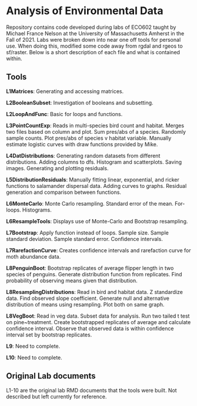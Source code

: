 # Analysis of Environmental Data

Repository contains code developed during labs of ECO602 taught by Michael France Nelson at the University of Massachusetts Amherst in the Fall of 2021. Labs were broken down into near one off tools for personal use. When doing this, modified some code away from rgdal and rgeos to sf/raster. Below is a short description of each file and what is contained within.

## Tools
**L1Matrices**: Generating and accessing matrices.

**L2BooleanSubset**: Investigation of booleans and subsetting.

**L2LoopAndFunc**: Basic for loops and functions.

**L3PointCountExp**: Reads in multi-species bird count and habitat. Merges two files based on column and plot. Sum pres/abs of a species. Randomly sample counts. Plot pres/abs of species v habitat variable. Manually estimate logistic curves with draw functions provided by Mike.

**L4DatDistributions**: Generating random datasets from different distributions. Adding columns to dfs. Histogram and scatterplots. Saving images. Generating and plotting residuals.

**L5DistributionResiduals**: Manually fitting linear, exponential, and ricker functions to salamander dispersal data. Adding curves to graphs. Residual generation and comparison between functions.

**L6MonteCarlo**: Monte Carlo resampling. Standard error of the mean. For-loops. Histograms.

**L6ResampleTools**: Displays use of Monte-Carlo and Bootstrap resampling. 

**L7Bootstrap**: Apply function instead of loops. Sample size. Sample standard deviation. Sample standard error. Confidence intervals.

**L7RarefactionCurve**: Creates confidence intervals and rarefaction curve for moth abundance data.

**L8PenguinBoot**: Bootstrap replicates of average flipper length in two species of penguins. Generate distribution function from replicates. Find probability of observing means given that distribution.

**L8ResamplingDistributions**: Read in bird and habitat data. Z standardize data. Find observed slope coefficient. Generate null and alternative distribution of means using resampling. Plot both on same graph.

**L8VegBoot**: Read in veg data. Subset data for analysis. Run two tailed t test on pine~treatment. Create bootstrapped replicates of average and calculate confidence interval. Observe that observed data is within confidence interval set by bootstrap replicates.

**L9**: Need to complete.

**L10**: Need to complete.

## Original Lab documents

L1-10 are the original lab RMD documents that the tools were built. Not described but left currently for reference.
